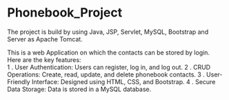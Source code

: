 # Phonebook_Project
The project is build by using Java, JSP, Servlet, MySQL, Bootstrap and Server as Apache Tomcat. 

 This is a web Application on which the contacts can be stored by login. 
 Here are the key features:  
 1 . User Authentication: Users can register, log in, and log out. 
 2 . CRUD Operations: Create, read, update, and delete phonebook contacts. 
 3 . User-Friendly Interface: Designed using HTML, CSS, and Bootstrap. 
 4 . Secure Data Storage: Data is stored in a MySQL database.
